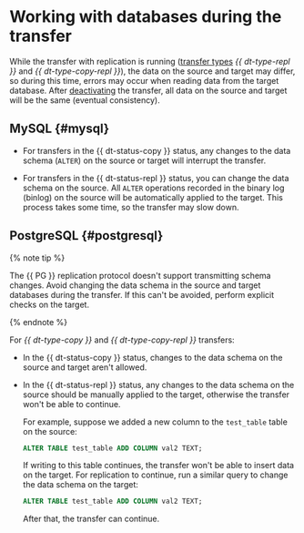 # Working with databases during the transfer

While the transfer with replication is running ([transfer types](../concepts/index.md#transfer-type) _{{ dt-type-repl }}_ and _{{ dt-type-copy-repl }}_), the data on the source and target may differ, so during this time, errors may occur when reading data from the target database. After [deactivating](./transfer.md#deactivate) the transfer, all data on the source and target will be the same (eventual consistency).

## MySQL {#mysql}

* For transfers in the {{ dt-status-copy }} status, any changes to the data schema (`ALTER`) on the source or target will interrupt the transfer.

* For transfers in the {{ dt-status-repl }} status, you can change the data schema on the source. All `ALTER` operations recorded in the binary log (binlog) on the source will be automatically applied to the target. This process takes some time, so the transfer may slow down.

## PostgreSQL {#postgresql}

{% note tip %}

The {{ PG }} replication protocol doesn't support transmitting schema changes. Avoid changing the data schema in the source and target databases during the transfer. If this can't be avoided, perform explicit checks on the target.

{% endnote %}

For _{{ dt-type-copy }}_ and _{{ dt-type-copy-repl }}_ transfers:

* In the {{ dt-status-copy }} status, changes to the data schema on the source and target aren't allowed.
* In the {{ dt-status-repl }} status, any changes to the data schema on the source should be manually applied to the target, otherwise the transfer won't be able to continue.

   For example, suppose we added a new column to the `test_table` table on the source:

   ```sql
   ALTER TABLE test_table ADD COLUMN val2 TEXT;
   ```

   If writing to this table continues, the transfer won't be able to insert data on the target. For replication to continue, run a similar query to change the data schema on the target:

   ```sql
   ALTER TABLE test_table ADD COLUMN val2 TEXT;
   ```

   After that, the transfer can continue.
